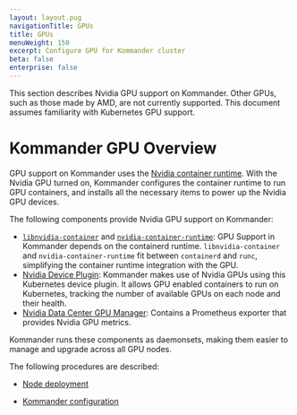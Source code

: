 ```yaml
---
layout: layout.pug
navigationTitle: GPUs
title: GPUs
menuWeight: 150
excerpt: Configure GPU for Kommander cluster
beta: false
enterprise: false
---
```


<!-- markdownlint-disable MD004 MD007 MD025 MD030 -->

This section describes Nvidia GPU support on Kommander. Other GPUs, such as those made by AMD, are not currently supported. This document assumes familiarity with Kubernetes GPU support.

# Kommander GPU Overview

GPU support on Kommander uses the [Nvidia container runtime][nvidia_container_runtime].
With the Nvidia GPU turned on, Kommander configures the container runtime to run GPU containers, and installs all the necessary items to power up the Nvidia GPU devices.

The following components provide Nvidia GPU support on Kommander:

- [`libnvidia-container`][libnvidia_container] and [`nvidia-container-runtime`][nvidia_container_runtime]: GPU Support in Kommander depends on the containerd runtime. `libnvidia-container` and `nvidia-container-runtime` fit between `containerd` and `runc`, simplifying the container runtime integration with the GPU.
- [Nvidia Device Plugin][nvidia_k8s_device_plugin]: Kommander makes use of Nvidia GPUs using this Kubernetes device plugin. It allows GPU enabled containers to run on Kubernetes, tracking the number of available GPUs on each node and their health.
- [Nvidia Data Center GPU Manager][nvidia_dcgm]: Contains a Prometheus exporter that provides Nvidia GPU metrics.

Kommander runs these components as daemonsets, making them easier to manage and upgrade across all GPU nodes.

The following procedures are described:

- [Node deployment](./node-deployment)

- [Kommander configuration](./kommander-config)

[libnvidia_container]: https://github.com/NVIDIA/libnvidia-container
[nvidia_container_runtime]: https://github.com/NVIDIA/nvidia-container-runtime
[nvidia_k8s_device_plugin]: https://github.com/NVIDIA/k8s-device-plugin
[nvidia_dcgm]: https://developer.nvidia.com/dcgm
